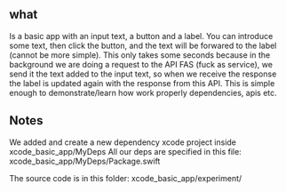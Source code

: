 ## what
Is a basic app with an input text, a button and a label. You can introduce some text, then click the button, and the 
text will be forwared to the label (cannot be more simple). This only takes some seconds because in the background we are doing a request to the API FAS (fuck as service), we send it the text added to the input text, so when we receive the response the label is updated again with the response from this API. This is simple enough to demonstrate/learn how work properly dependencies, apis etc.


## Notes
We added and create a new dependency xcode project inside
xcode_basic_app/MyDeps
All our deps are specified in this file: xcode_basic_app/MyDeps/Package.swift


The source code is in this folder:
xcode_basic_app/experiment/


